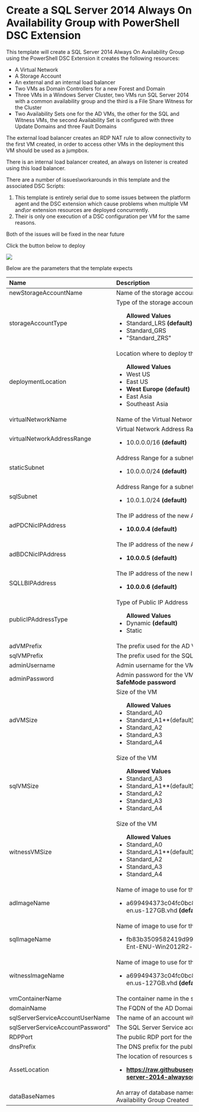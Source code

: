 # Create a SQL Server 2014 Always On Availability Group with PowerShell DSC Extension

This template will create a SQL Server 2014 Always On Availability Group using the PowerShell DSC Extension it creates the following resources:

+	A Virtual Network
+	A Storage Account
+	An external and an internal load balancer
+	Two VMs as Domain Controllers for a new Forest and Domain
+	Three VMs in a Windows Server Cluster, two VMs run SQL Server 2014 with a common availability group and the third is a File Share Witness for the Cluster
+	Two Availability Sets one for the AD VMs, the other for the SQL and Witness VMs, the second Availability Set is configured with three Update Domains and three Fault Domains

The external load balancer creates an RDP NAT rule to allow connectivity to the first VM created, in order to access other VMs in the deployment this VM should be used as a jumpbox.

There is an internal load balancer created, an always on listener is created using this load balancer.

There are a number of issues\workarounds in this template and the associated DSC Scripts:

1. This template is entirely serial due to some issues between the platform agent and the DSC extension which cause problems when multiple VM and\or extension resources are deployed concurrently.
2. Their is only one execution of a DSC configuration per VM for the same reasons.

Both of the issues will be fixed in the near future

Click the button below to deploy

<a href="https://azuredeploy.net" target="_blank">
    <img src="http://azuredeploy.net/deploybutton.png"/>
</a>

Below are the parameters that the template expects

| Name   | Description    |
|:--- |:---|
| newStorageAccountName    | Name of the storage account to create    |
| storageAccountType      | Type of the storage account <br> <ul>**Allowed Values**<li>Standard_LRS **(default)**</li><li>Standard_GRS</li><li>"Standard_ZRS"</li></ul> |
| deploymentLocation  | Location where to deploy the resource <br><ul>**Allowed Values**<li>West US</li><li>East US</li><li>**West Europe (default)**</li><li>East Asia</li><li>Southeast Asia</li>|
| virtualNetworkName | Name of the Virtual Network |
| virtualNetworkAddressRange | Virtual Network Address Range <br> <ul><li>10.0.0.0/16 **(default)**</li></ul> |
| staticSubnet | Address Range for a subnet that contains VMs with static IP addresses <br> <ul><li>10.0.0.0/24 **(default)**</li></ul> |
| sqlSubnet | Address Range for a subnet that contains the SQL and FSW VMs <br> <ul><li>10.0.1.0/24 **(default)**</li></ul> |
| adPDCNicIPAddress | The IP address of the new AD PDC  <br> <ul><li>**10.0.0.4 (default)**</li></ul> |
| adBDCNicIPAddress | The IP address of the new AD BDC  <br> <ul><li>**10.0.0.5 (default)**</li></ul> |
| SQLLBIPAddress | The IP address of the new ILB used for the SQL Listener <br> <ul><li>**10.0.0.6 (default)**</li></ul> |
| publicIPAddressType | Type of Public IP Address <br> <ul>**Allowed Values**<li>Dynamic **(default)**</li><li>Static</li></ul>|
| adVMPrefix | The prefix used for the AD VM names |
| sqlVMPrefix | The prefix used for the SQL Server and witness VM names |
| adminUsername | Admin username for the VM **This will also be used as the domain admin user name**|
| adminPassword | Admin password for the VM **This will also be used as the domain admin password and the SafeMode password** |
| adVMSize | Size of the VM <br> <ul>**Allowed Values**<li>Standard_A0 </li><li>Standard_A1**(default)**</li><li>Standard_A2</li><li>Standard_A3</li><li>Standard_A4</li></ul>|
| sqlVMSize | Size of the VM <br> <ul>**Allowed Values**<li>Standard_A3 </li><li>Standard_A1**(default)**</li><li>Standard_A2</li><li>Standard_A3</li><li>Standard_A4</li></ul>|
| witnessVMSize | Size of the VM <br> <ul>**Allowed Values**<li>Standard_A0 </li><li>Standard_A1**(default)**</li><li>Standard_A2</li><li>Standard_A3</li><li>Standard_A4</li></ul>|
| adImageName | Name of image to use for the VM <br> <ul><li>a699494373c04fc0bc8f2bb1389d6106__Windows-Server-2012-R2-201503.01-en.us-127GB.vhd **(default)**</li></ul>|
| sqlImageName | Name of image to use for the SQL VM <br> <ul><li>fb83b3509582419d99629ce476bcb5c8__SQL-Server-2014-RTM-12.0.2048.0-Ent-ENU-Win2012R2-cy15su04 **(default)**</li></ul>|
| witnessImageName | Name of image to use for the VM <br> <ul><li>a699494373c04fc0bc8f2bb1389d6106__Windows-Server-2012-R2-201503.01-en.us-127GB.vhd **(default)**</li></ul>|
| vmContainerName | The container name in the storage account where VM disks are stored|
| domainName | The FQDN of the AD Domain created |
| sqlServerServiceAccountUserName | The name of an account with is created to run the SQL Server Service |
| sqlServerServiceAccountPassword"| The SQL Server Service account password |
| RDPPort | The public RDP port for the First VM |
| dnsPrefix | The DNS prefix for the public IP address used by the Load Balancer |
| AssetLocation | The location of resources such as templates and DSC modules that the script is dependent <br> <ul><li> **https://raw.githubusercontent.com/azurermtemplates/azurermtemplates/master/sql-server-2014-alwayson-dsc (default)**</li></ul> |
| dataBaseNames | An array of database names. Each database will be created and added to the Always On Availability Group Created |



